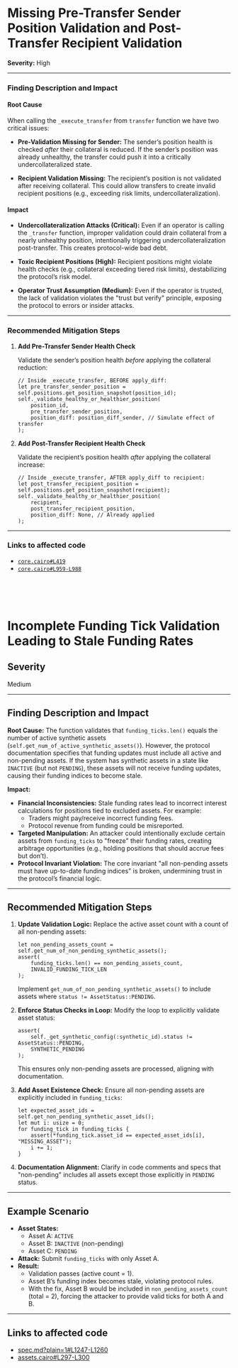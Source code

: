 

# Missing Pre-Transfer Sender Position Validation and Post-Transfer Recipient Validation

**Severity:** High

---

### Finding Description and Impact

#### Root Cause

When calling the `_execute_transfer` from `transfer` function we have two critical issues:

* **Pre-Validation Missing for Sender:**
    The sender’s position health is checked *after* their collateral is reduced. If the sender’s position was already unhealthy, the transfer could push it into a critically undercollateralized state.

* **Recipient Validation Missing:**
    The recipient’s position is not validated after receiving collateral. This could allow transfers to create invalid recipient positions (e.g., exceeding risk limits, undercollateralization).

#### Impact

* **Undercollateralization Attacks (Critical):**
    Even if an operator is calling the `_transfer` function, improper validation could drain collateral from a nearly unhealthy position, intentionally triggering undercollateralization post-transfer. This creates protocol-wide bad debt.

* **Toxic Recipient Positions (High):**
    Recipient positions might violate health checks (e.g., collateral exceeding tiered risk limits), destabilizing the protocol’s risk model.

* **Operator Trust Assumption (Medium):**
    Even if the operator is trusted, the lack of validation violates the "trust but verify" principle, exposing the protocol to errors or insider attacks.

---

### Recommended Mitigation Steps

1.  **Add Pre-Transfer Sender Health Check**

    Validate the sender’s position health *before* applying the collateral reduction:

    ```cairo
    // Inside _execute_transfer, BEFORE apply_diff:
    let pre_transfer_sender_position = self.positions.get_position_snapshot(position_id);
    self._validate_healthy_or_healthier_position(
        position_id,
        pre_transfer_sender_position,
        position_diff: position_diff_sender, // Simulate effect of transfer
    );
    ```

2.  **Add Post-Transfer Recipient Health Check**

    Validate the recipient’s position health *after* applying the collateral increase:

    ```cairo
    // Inside _execute_transfer, AFTER apply_diff to recipient:
    let post_transfer_recipient_position = self.positions.get_position_snapshot(recipient);
    self._validate_healthy_or_healthier_position(
        recipient,
        post_transfer_recipient_position,
        position_diff: None, // Already applied
    );
    ```

---

### Links to affected code

* [`core.cairo#L419`](https://github.com/code-423n4/2025-03-starknet/blob/512889bd5956243c00fc3291a69c3479008a1c8a/workspace/apps/perpetuals/contracts/src/core/core.cairo#L419)
* [`core.cairo#L959-L988`](https://github.com/code-423n4/2025-03-starknet/blob/512889bd5956243c00fc3291a69c3479008a1c8a/workspace/apps/perpetuals/contracts/src/core/core.cairo#L959-L988)



<br>
<br>
<br>




# Incomplete Funding Tick Validation Leading to Stale Funding Rates

## Severity
Medium

---

## Finding Description and Impact

**Root Cause:**
The function validates that `funding_ticks.len()` equals the number of active synthetic assets (`self.get_num_of_active_synthetic_assets()`). However, the protocol documentation specifies that funding updates must include all active and non-pending assets. If the system has synthetic assets in a state like `INACTIVE` (but not `PENDING`), these assets will not receive funding updates, causing their funding indices to become stale.

**Impact:**

* **Financial Inconsistencies:** Stale funding rates lead to incorrect interest calculations for positions tied to excluded assets. For example:
    * Traders might pay/receive incorrect funding fees.
    * Protocol revenue from funding could be misreported.
* **Targeted Manipulation:** An attacker could intentionally exclude certain assets from `funding_ticks` to "freeze" their funding rates, creating arbitrage opportunities (e.g., holding positions that should accrue fees but don’t).
* **Protocol Invariant Violation:** The core invariant "all non-pending assets must have up-to-date funding indices" is broken, undermining trust in the protocol’s financial logic.

---

## Recommended Mitigation Steps

1.  **Update Validation Logic:**
    Replace the active asset count with a count of all non-pending assets:
    ```cairo
    let non_pending_assets_count = self.get_num_of_non_pending_synthetic_assets();
    assert(
        funding_ticks.len() == non_pending_assets_count,
        INVALID_FUNDING_TICK_LEN
    );
    ```
    Implement `get_num_of_non_pending_synthetic_assets()` to include assets where `status != AssetStatus::PENDING`.

2.  **Enforce Status Checks in Loop:**
    Modify the loop to explicitly validate asset status:
    ```cairo
    assert(
        self._get_synthetic_config(:synthetic_id).status != AssetStatus::PENDING,
        SYNTHETIC_PENDING
    );
    ```
    This ensures only non-pending assets are processed, aligning with documentation.

3.  **Add Asset Existence Check:**
    Ensure all non-pending assets are explicitly included in `funding_ticks`:
    ```cairo
    let expected_asset_ids = self.get_non_pending_synthetic_asset_ids();
    let mut i: usize = 0;
    for funding_tick in funding_ticks {
        assert(*funding_tick.asset_id == expected_asset_ids[i], "MISSING_ASSET");
        i += 1;
    }
    ```

4.  **Documentation Alignment:**
    Clarify in code comments and specs that "non-pending" includes all assets except those explicitly in `PENDING` status.

---

## Example Scenario

* **Asset States:**
    * Asset A: `ACTIVE`
    * Asset B: `INACTIVE` (non-pending)
    * Asset C: `PENDING`
* **Attack:** Submit `funding_ticks` with only Asset A.
* **Result:**
    * Validation passes (active count = 1).
    * Asset B’s funding index becomes stale, violating protocol rules.
    * With the fix, Asset B would be included in `non_pending_assets_count` (total = 2), forcing the attacker to provide valid ticks for both A and B.

---

## Links to affected code

* [spec.md?plain=1#L1247-L1260](https://github.com/starkware-libs/starknet-perpetual/blob/9e48514c6151a9b65ee23b4a6f9bced8c6f2b793/docs/spec.md?plain=1#L1247-L1260)
* [assets.cairo#L297-L300](https://github.com/code-423n4/2025-03-starknet/blob/512889bd5956243c00fc3291a69c3479008a1c8a/workspace/apps/perpetuals/contracts/src/core/components/assets/assets.cairo#L297-L300)